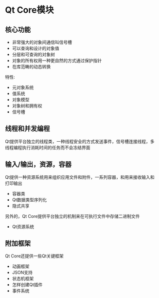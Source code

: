 # Qt Core模块

## 核心功能

- 非常强大的对象间通信叫信号槽
- 可以查询和设计的对象值
- 分层和可查询的对象树
- 对象的所有权用一种更自然的方式通过保护指针
- 在库范畴的动态转换

特性:

- 元对象系统
- 值系统
- 对象模型
- 对象树和拥有权
- 信号槽

## 线程和并发编程

Qt提供平台独立的线程类，一种线程安全的方式发送事件，信号槽连接线程，多线程编程执行消耗时间的任务而不会冻结界面

## 输入/输出，资源，容器

Qt提供一种资源系统用来组织应用文件和附件，一系列容器，和用来接收输入和打印输出

- 容器类
- Qt数据类型序列化
- 隐式共享

另外的，Qt Core提供平台独立的机制来在可执行文件中存储二进制文件

- Qt资源系统

## 附加框架

Qt Core还提供一些Qt关键框架

- 动画框架
- JSON支持
- 状态机框架
- 怎样创建Qt插件
- 事件系统



